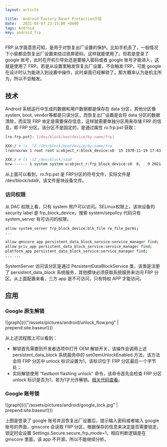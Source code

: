 ```yaml
---
layout: article

title:  Android Factory Reset Protection介绍
date:   2021-04-07 23:15:00 +0800
tags: Android
key: android_frp
---
```


FRP 从字面意思可知，是用于对恢复出厂设置的保护。比如手机丢了，一般情况下小偷都会恢复出厂设置来绕过锁屏密码，这样就能使用了。但若是登录了 google 账号，此时在开机引导处还是要输入密码或者 google 账号才能进入，这就是使用了 FRP。若是从设置里触发恢复出厂设置，不会触发 FRP，可能 google 在设计时认为能进入到设置中操作，此时桌面已经解锁了，那大概率认为是机主所为，所以不会触发。

<!--more-->

## 技术

Android 系统运行中生成的数据和用户数据都是保存在 data 分区，其他分区像 system, boot, vendor等都是只读分区，而恢复出厂设置是会将 data 分区的数据清除，而实现 FRP 肯定是需要保存信息，这样就需要单独分区用来存储 FRP 的信息，即 FRP 分区。该分区不是固定的，是通过属性 ro.frp.pst 获取：

```bash
[ro.frp.pst]: [/dev/block/bootdevice/by-name/frp]

XXX:/ # ls -lZ /dev/block/bootdevice/by-name/frp
lrwxrwxrwx 1 root root u:object_r:block_device:s0  15 1970-11-19 17:43 /dev/block/bootdevice/by-name/frp -> /dev/block/sda9

XXX:/ # ls -lZ /dev/block/sda9
brw------- 1 system system u:object_r:frp_block_device:s0  8,   9 2021-04-02 03:23 /dev/block/sda9

```
从上面可以看到，ro.frp.pst 是 FRP分区的符号文件，实际文件是 /dev/block/sda9，该文件是块设备文件。


### 访问权限

从 DAC 权限上看，只有 system 用户可以访问。SELinux权限上，该块设备的 security label 是 frp_block_device，搜索 system/sepolicy 代码只有 system_server 有可访问的权限。

```bash
allow system_server frp_block_device:blk_file rw_file_perms;
... 

allow gmscore_app persistent_data_block_service:service_manager find;
allow priv_app persistent_data_block_service:service_manager find;
platform_app persistent_data_block_service:service_manager find;
... ...

```

SystemServer 访问该分区是通过 PersistentDataBlockService 类，该类是注册了 persistent_data_block 系统服务，其他模块必须获取系统服务来访问 FRP 分区。从上面配置来看，三方 app 是不可访问，只有特权 APP 才能访问。

## 应用

### Google 原生解锁

![graph]({{"/assets/pictures/android/unlock_flow.png" | prepend:site.baseurl}})

从上述流程图上可以看到：
* 解锁首先需要到开发者选项中打开 OEM 解锁开关，该操作会调用上述 persistent_data_block 系统服务中的 setOemUnlockEnabled 方法，该方法会将 FRP 分区中 unlock 标识设置为1，该标识位于 FRP 分区最后一个字节处；
* 实际解锁使用 "fastboot flashing unlock" 命令，该命令首先会检查 FRP 分区 unlock 标识是否为1，若为1才允许解锁。[相关代码查看](https://git.linaro.org/landing-teams/working/qualcomm/abl.git/tree/QcomModulePkg/Library/FastbootLib/FastbootCmds.c?h=release/LU.UM.1.2.1.r1-23200-QRB5165.0)。


### Google 账号锁

![graph]({{"/assets/pictures/android/google_lock.jpg" | prepend:site.baseurl}})

上图是登录了 google 账号并且恢复出厂设置后，提示输入密码或者输入 google 账号的界面，gmscore 会读取 FRP 分区，根据保存的信息来决定是否需要锁定，锁定时会设置 Settings.Secure.secure_frp_mode=1，相应判断逻辑是在 gmscore 里面，该 app 不开源，所以不能继续分析。